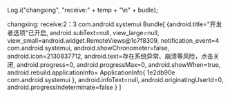Log.i("changxing", "receive:" + temp + "\n" + budle);

changxing: receive:2：3 com.android.systemui
Bundle[
    {android.title="开发者选项"已开启,
        android.subText=null,
        view_large=null,
        view_small=android.widget.RemoteViews@1c7f8309,
        notification_event=4 com.android.systemui,
        android.showChronometer=false,
        android.icon=2130837712,
        android.text=存在系统异常、崩溃等风险，点击关闭,
        android.progress=0,
        android.progressMax=0,
        android.showWhen=true,
        android.rebuild.applicationInfo=
            ApplicationInfo{
                1e2db90e com.android.systemui
            },
        android.infoText=null,
        android.originatingUserId=0,
        android.progressIndeterminate=false
    }
]